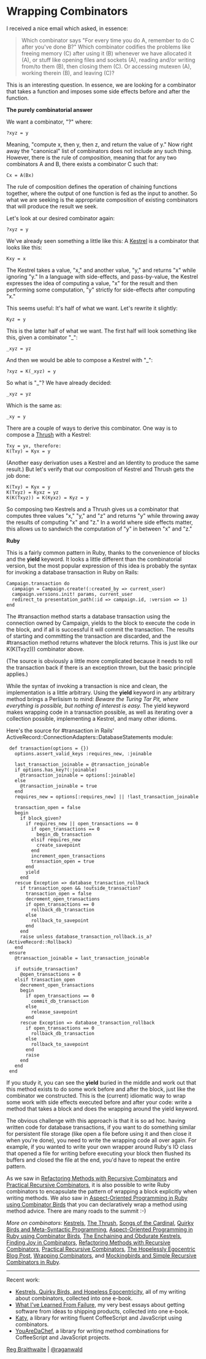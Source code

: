 Wrapping Combinators
===

I received a nice email which asked, in essence:

> Which combinator says "For every time you do A, remember to do C after you've done B?" Which combinator codifies the problems like freeing memory (C) after using it (B) whenever we have allocated it (A), or stuff like opening files and sockets (A), reading and/or writing from/to them (B), then closing them (C). Or accessing mutexen (A), working therein (B), and leaving (C)?

This is an interesting question. In essence, we are looking for a combinator that takes a function and imposes some side effects before and after the function.

**The purely combinatorial answer**

We want a combinator, "?" where:

    ?xyz = y
    
Meaning, "compute x, then y, then z, and return the value of y." Now right away the "canonical" list of combinators does not include any such thing. However, there is the rule of *composition*, meaning that for any two combinators A and B, there exists a combinator C such that:

    Cx = A(Bx)

The rule of composition defines the operation of chaining functions together, where the output of one function is fed as the input to another. So what we are seeking is the appropriate composition of existing combinators that will produce the result we seek. 

Let's look at our desired combinator again:

    ?xyz = y

We've already seen something a little like this: A [Kestrel](http://github.com/raganwald/homoiconic/blob/master/2008-10-29/kestrel.markdown "Kestrels") is a combinator that looks like this:

    Kxy = x

The Kestrel takes a value, "x," and another value, "y," and returns "x" while ignoring "y." In a language with side-effects, and pass-by-value, the Kestrel expresses the idea of computing a value, "x" for the result and then performing some computation, "y" strictly for side-effects after computing "x."

This seems useful: It's half of what we want. Let's rewrite it slightly:

    Kyz = y

This is the latter half of what we want. The first half will look something like this, given a combinator "\_":

    _xyz = yz
    
And then we would be able to compose a Kestrel with "\_":

    ?xyz = K(_xyz) = y

So what is "\_"? We have already decided:

    _xyz = yz

Which is the same as:

    _xy = y

There are a couple of ways to derive this combinator. One way is to compose a [Thrush](http://github.com/raganwald/homoiconic/tree/master/2008-10-30/thrush.markdown#readme) with a Kestrel:

    Txy = yx, therefore:
    K(Txy) = Kyx = y

(Another easy derivation uses a Kestrel and an Identity to produce the same result.) But let's verify that our composition of Kestrel and Thrush gets the job done:

    K(Txy) = Kyx = y
    K(Txyz) = Kyxz = yz
    K(K(Txyz)) = K(Kyxz) = Kyz = y
  
So composing two Kestrels and a Thrush gives us a combinator that computes three values "x," "y," and "z" and returns "y" while throwing away the results of computing "x" and "z." In a world where side effects matter, this allows us to sandwich the computation of "y" in between "x" and "z."

**Ruby**

This is a fairly common pattern in Ruby, thanks to the convenience of blocks and the **yield** keyword. It looks a little different than the combinatorial version, but the most popular expression of this idea is probably the syntax for invoking a database transaction in Ruby on Rails:

    Campaign.transaction do
      campaign = Campaign.create!(:created_by => current_user)
      campaign.versions.init! params, current_user
      redirect_to presentation_path(:id => campaign.id, :version => 1)
    end

The #transaction method starts a database transaction using the connection owned by Campaign, yields to the block to execute the code in the block, and if all is successful it will commit the transaction. The results of starting and committing the transaction are discarded, and the #transaction method returns whatever the block returns. This is just like our K(K(Txyz))) combinator above.

(The source is obviously a little more complicated because it needs to roll the transaction back if there is an exception thrown, but the basic principle applies.)

While the syntax of invoking a transaction is nice and clean, the implementation is a little arbitrary. Using the **yield** keyword in any arbitrary method brings a Perlisism to mind: *Beware the Turing Tar Pit, where everything is possible, but nothing of interest is easy.* The yield keyword makes wrapping code in a transaction possible, as well as iterating over a collection possible, implementing a Kestrel, and many other idioms.

Here's the source for #transaction in Rails' ActiveRecord::ConnectionAdapters::DatabaseStatements module:

     def transaction(options = {})
       options.assert_valid_keys :requires_new, :joinable

       last_transaction_joinable = @transaction_joinable
       if options.has_key?(:joinable)
         @transaction_joinable = options[:joinable]
       else
         @transaction_joinable = true
       end
       requires_new = options[:requires_new] || !last_transaction_joinable

       transaction_open = false
       begin
         if block_given?
           if requires_new || open_transactions == 0
             if open_transactions == 0
               begin_db_transaction
             elsif requires_new
               create_savepoint
             end
             increment_open_transactions
             transaction_open = true
           end
           yield
         end
       rescue Exception => database_transaction_rollback
         if transaction_open && !outside_transaction?
           transaction_open = false
           decrement_open_transactions
           if open_transactions == 0
             rollback_db_transaction
           else
             rollback_to_savepoint
           end
         end
         raise unless database_transaction_rollback.is_a?(ActiveRecord::Rollback)
       end
     ensure
       @transaction_joinable = last_transaction_joinable

       if outside_transaction?
         @open_transactions = 0
       elsif transaction_open
         decrement_open_transactions
         begin
           if open_transactions == 0
             commit_db_transaction
           else
             release_savepoint
           end
         rescue Exception => database_transaction_rollback
           if open_transactions == 0
             rollback_db_transaction
           else
             rollback_to_savepoint
           end
           raise
         end
       end
     end

If you study it, you can see the **yield** buried in the middle and work out that this method exists to do some work before and after the block, just like the combinator we constructed. This is the (current) idiomatic way to wrap some work with side effects executed before and after your code: write a method that takes a block and does the wrapping around the yield keyword.

The obvious challenge with this approach is that it is so ad hoc. having written code for database transactions, if you want to do something similar for persistent file storage (like open a file before using it and then close it when you're done), you need to write the wrapping code all over again. For example, if you wanted to write your own wrapper around Ruby's IO class that opened a file for writing before executing your block then flushed its buffers and closed the file at the end, you'd have to repeat the entire pattern.

As we saw in [Refactoring Methods with Recursive Combinators](http://github.com/raganwald/homoiconic/tree/master/2008-11-23/recursive_combinators.md) and [Practical Recursive Combinators](http://github.com/raganwald/homoiconic/tree/master/2008-11-26/practical_recursive_combinators.md), it is also possible to write Ruby combinators to encapsulate the pattern of wrapping a block explicitly when writing methods. We also saw in [Aspect-Oriented Programming in Ruby using Combinator Birds](http://github.com/raganwald/homoiconic/tree/master/2008-11-07/from_birds_that_compose_to_method_advice.markdown) that you can declaratively wrap a method using method advice. There are many roads to the summit :-)

_More on combinators_: [Kestrels](http://github.com/raganwald/homoiconic/tree/master/2008-10-29/kestrel.markdown#readme), [The Thrush](http://github.com/raganwald/homoiconic/tree/master/2008-10-30/thrush.markdown#readme), [Songs of the Cardinal](http://github.com/raganwald/homoiconic/tree/master/2008-10-31/songs_of_the_cardinal.markdown#readme), [Quirky Birds and Meta-Syntactic Programming](http://github.com/raganwald/homoiconic/tree/master/2008-11-04/quirky_birds_and_meta_syntactic_programming.markdown#readme), [Aspect-Oriented Programming in Ruby using Combinator Birds](http://github.com/raganwald/homoiconic/tree/master/2008-11-07/from_birds_that_compose_to_method_advice.markdown#readme), [The Enchaining and Obdurate Kestrels](http://github.com/raganwald/homoiconic/tree/master/2008-11-12/the_obdurate_kestrel.md#readme), [Finding Joy in Combinators](http://github.com/raganwald/homoiconic/tree/master/2008-11-16/joy.md#readme), [Refactoring Methods with Recursive Combinators](http://github.com/raganwald/homoiconic/tree/master/2008-11-23/recursive_combinators.md#readme), [Practical Recursive Combinators](http://github.com/raganwald/homoiconic/tree/master/2008-11-26/practical_recursive_combinators.md#readme), [The Hopelessly Egocentric Blog Post](http://github.com/raganwald/homoiconic/tree/master/2009-02-02/hopeless_egocentricity.md#readme), [Wrapping Combinators](http://github.com/raganwald/homoiconic/tree/master/2009-06-29/wrapping_combinators.md#readme), and [Mockingbirds and Simple Recursive Combinators in Ruby](https://github.com/raganwald/homoiconic/blob/master/2011/11/mockingbirds.md#readme).

---

Recent work:

* [Kestrels, Quirky Birds, and Hopeless Egocentricity](http://leanpub.com/combinators), all of my writing about combinators, collected into one e-book.
* [What I've Learned From Failure](http://leanpub.com/shippingsoftware), my very best essays about getting software from ideas to shipping products, collected into one e-book.
* [Katy](http://github.com/raganwald/Katy), a library for writing fluent CoffeeScript and JavaScript using combinators.
* [YouAreDaChef](http://github.com/raganwald/YouAreDaChef), a library for writing method combinations for CoffeeScript and JavaScript projects.

[Reg Braithwaite](http://reginald.braythwayt.com) | [@raganwald](http://twitter.com/raganwald)